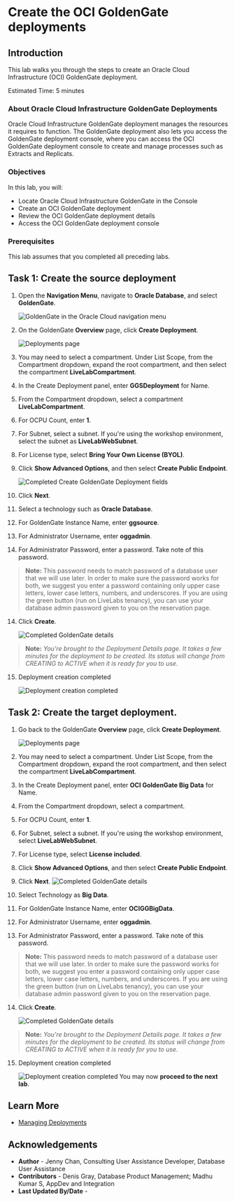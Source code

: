 # Create the OCI GoldenGate deployments

## Introduction

This lab walks you through the steps to create an Oracle Cloud Infrastructure (OCI) GoldenGate deployment.

Estimated Time: 5 minutes

### About Oracle Cloud Infrastructure GoldenGate Deployments

Oracle Cloud Infrastructure GoldenGate deployment manages the resources it requires to function. The GoldenGate deployment also lets you access the GoldenGate deployment console, where you can access the OCI GoldenGate deployment console to create and manage processes such as Extracts and Replicats.

### Objectives

In this lab, you will:
* Locate Oracle Cloud Infrastructure GoldenGate in the Console
* Create an OCI GoldenGate deployment
* Review the OCI GoldenGate deployment details
* Access the OCI GoldenGate deployment console

### Prerequisites

This lab assumes that you completed all preceding labs.

## Task 1: Create the source deployment

1.  Open the **Navigation Menu**, navigate to **Oracle Database**, and select **GoldenGate**.

    ![GoldenGate in the Oracle Cloud navigation menu](images/database-goldengate.png " ")

2.  On the GoldenGate **Overview** page, click **Create Deployment**.

    ![Deployments page](images/create-deployment-select.png "")
3.  You may need to select a compartment. Under List Scope, from the Compartment dropdown, expand the root compartment, and then select the compartment **LiveLabCompartment**.

4.  In the Create Deployment panel, enter **GGSDeployment** for Name.

5.  From the Compartment dropdown, select a compartment **LiveLabCompartment**.

6.  For OCPU Count, enter **1**.

7.  For Subnet, select a subnet. If you're using the workshop environment, select the subnet as  **LiveLabWebSubnet**.

8.  For License type, select **Bring Your Own License (BYOL)**.

9. Click **Show Advanced Options**, and then select **Create Public Endpoint**.

    ![Completed Create GoldenGate Deployment fields](images/create-deployment-general-info.png " ")

10. Click **Next**.
11. Select a technology such as **Oracle Database**.

11. For GoldenGate Instance Name, enter **ggsource**.

12. For Administrator Username, enter **oggadmin**.

13. For Administrator Password, enter a password. Take note of this password.

>**Note:** This password needs to match password of a database user that we will use later. In order to make sure the password works for both, we suggest you enter a password containing only upper case letters, lower case letters, numbers, and underscores. If you are using the green button (run on LiveLabs tenancy), you can use your database admin password given to you on the reservation page.

14. Click **Create**.

    ![Completed GoldenGate details](images/create-deployment-completed.png " ")

> **Note:** *You're brought to the Deployment Details page. It takes a few minutes for the deployment to be created. Its status will change from CREATING to ACTIVE when it is ready for you to use.*

15. Deployment creation completed

    ![Deployment creation completed](images/deployment-active-status.png " ")

## Task 2: Create the target deployment.

1. Go back to the GoldenGate **Overview** page, click **Create Deployment**.

    ![Deployments page](images/create-deployment-select.png "")
3.  You may need to select a compartment. Under List Scope, from the Compartment dropdown, expand the root compartment, and then select the compartment **LiveLabCompartment**.

4.  In the Create Deployment panel, enter **OCI GoldenGate Big Data** for Name.

5.  From the Compartment dropdown, select a compartment.

6.  For OCPU Count, enter **1**.

7.  For Subnet, select a subnet. If you're using the workshop environment, select **LiveLabWebSubnet**.

8.  For License type, select **License included**.
9.  Click **Show Advanced Options**, and then select **Create Public Endpoint**.


9. Click **Next**.
    ![Completed GoldenGate details](images/create-deployment-click.png " ")

10. Select Technology as  **Big Data**.

11. For GoldenGate Instance Name, enter **OCIGGBigData**.

12. For Administrator Username, enter **oggadmin**.

13. For Administrator Password, enter a password. Take note of this password.

>**Note:** This password needs to match password of a database user that we will use later. In order to make sure the password works for both, we suggest you enter a password containing only upper case letters, lower case letters, numbers, and underscores. If you are using the green button (run on LiveLabs tenancy), you can use your database admin password given to you on the reservation page.

14. Click **Create**.

    ![Completed GoldenGate details](images/create-deployment-create.png " ")

> **Note:** *You're brought to the Deployment Details page. It takes a few minutes for the deployment to be created. Its status will change from CREATING to ACTIVE when it is ready for you to use.*

15. Deployment creation completed

    ![Deployment creation completed](images/deployment-lanch-kafka.png " ")
You may now **proceed to the next lab**.

## Learn More

* [Managing Deployments](https://docs.oracle.com/en/cloud/paas/goldengate-service/using/deployments.html)

## Acknowledgements
* **Author** - Jenny Chan, Consulting User Assistance Developer, Database User Assistance
* **Contributors** -  Denis Gray, Database Product Management; Madhu Kumar S, AppDev and Integration
* **Last Updated By/Date** - 

